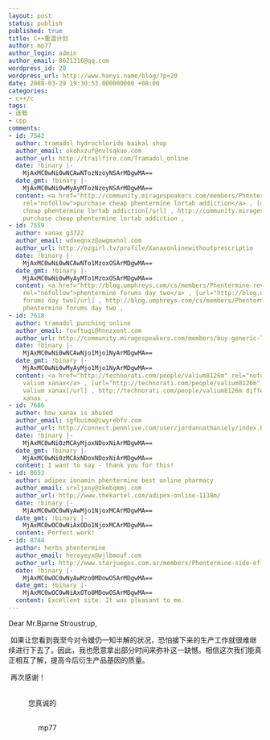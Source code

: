 ```yaml
---
layout: post
status: publish
published: true
title: C++重温计划
author: mp77
author_login: admin
author_email: 8621316@qq.com
wordpress_id: 20
wordpress_url: http://www.hanyi.name/blog/?p=20
date: 2008-03-29 19:30:53.000000000 +08:00
categories:
- c++/c
tags:
- 连载
- cpp
comments:
- id: 7542
  author: tramadol hydrochloride baikal shop
  author_email: okohxzuf@nvlsqkuo.com
  author_url: http://trailfire.com/Tramadol_online
  date: !binary |-
    MjAxMC0wNi0wNCAwNTozNzoyNSArMDgwMA==
  date_gmt: !binary |-
    MjAxMC0wNi0wMyAyMTozNzoyNSArMDgwMA==
  content: <a href="http://community.miragespeakers.com/members/Phentermine-canadian-pharmacy.aspx"
    rel="nofollow">purchase cheap phentermine lortab addiction</a> , [url="http://community.miragespeakers.com/members/Phentermine-canadian-pharmacy.aspx"]purchase
    cheap phentermine lortab addiction[/url] , http://community.miragespeakers.com/members/Phentermine-canadian-pharmacy.aspx
    purchase cheap phentermine lortab addiction ,
- id: 7559
  author: xanax g3722
  author_email: wdxeqnxz@awgmxnnl.com
  author_url: http://ozgirl.tv/profile/Xanaxonlinewithoutprescriptio
  date: !binary |-
    MjAxMC0wNi0wNCAwNTo1MzoxOSArMDgwMA==
  date_gmt: !binary |-
    MjAxMC0wNi0wMyAyMTo1MzoxOSArMDgwMA==
  content: <a href="http://blog.umphreys.com/cs/members/Phentermine-reviews/default.aspx"
    rel="nofollow">phentermine forums day two</a> , [url="http://blog.umphreys.com/cs/members/Phentermine-reviews/default.aspx"]phentermine
    forums day two[/url] , http://blog.umphreys.com/cs/members/Phentermine-reviews/default.aspx
    phentermine forums day two ,
- id: 7618
  author: tramadol punching online
  author_email: fouftuqi@hnnzxont.com
  author_url: http://community.miragespeakers.com/members/buy-generic-Tramadol-online.aspx
  date: !binary |-
    MjAxMC0wNi0wNCAwNjo1Mjo1NyArMDgwMA==
  date_gmt: !binary |-
    MjAxMC0wNi0wMyAyMjo1Mjo1NyArMDgwMA==
  content: <a href="http://technorati.com/people/valium8126m" rel="nofollow">difference
    valium xanax</a> , [url="http://technorati.com/people/valium8126m"]difference
    valium xanax[/url] , http://technorati.com/people/valium8126m difference valium
    xanax ,
- id: 7686
  author: how xanax is abused
  author_email: sgfbuimo@iwyrebfv.com
  author_url: http://connect.pennlive.com/user/jordannathaniely/index.html
  date: !binary |-
    MjAxMC0wNi0zMCAyMjoxNDoxNiArMDgwMA==
  date_gmt: !binary |-
    MjAxMC0wNi0zMCAxNDoxNDoxNiArMDgwMA==
  content: I want to say - thank you for this!
- id: 8653
  author: adipex ionamin phentermine best online pharmacy
  author_email: srxljxny@zkebqmmj.com
  author_url: http://www.thekartel.com/adipex-online-1138m/
  date: !binary |-
    MjAxMC0wOC0wNyAwMjo1NjoxMCArMDgwMA==
  date_gmt: !binary |-
    MjAxMC0wOC0wNiAxODo1NjoxMCArMDgwMA==
  content: Perfect work!
- id: 8744
  author: herbs phentermine
  author_email: heroyeyx@wjlbmouf.com
  author_url: http://www.starjuegos.com.ar/members/Phentermine-side-effects.aspx
  date: !binary |-
    MjAxMC0wOC0wNyAwMzo0MDowOSArMDgwMA==
  date_gmt: !binary |-
    MjAxMC0wOC0wNiAxOTo0MDowOSArMDgwMA==
  content: Excellent site. It was pleasant to me.
---
```

Dear Mr.Bjarne Stroustrup,

 如果让您看到我至今对令嫒仍一知半解的状况，恐怕接下来的生产工作就很难继续进行下去了。因此，我也愿意拿出部分时间来弥补这一缺憾。相信这次我们能真正相互了解，提高今后衍生产品基因的质量。

 再次感谢！

                                                                                                                                          您真诚的

                                                                                                                                               mp77
